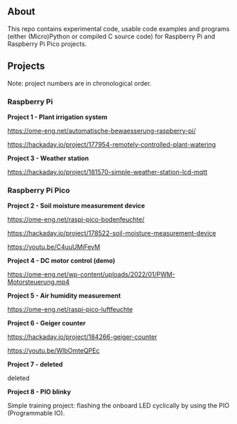 ## About

This repo contains experimental code, usable code examples and programs (either (Micro)Python or compiled C source code) for Raspberry Pi and Raspberry Pi Pico projects. 

## Projects

Note: project numbers are in chronological order.


### Raspberry Pi

**Project 1 - Plant irrigation system**

https://ome-eng.net/automatische-bewaesserung-raspberry-pi/ 

https://hackaday.io/project/177954-remotely-controlled-plant-watering

**Project  3 - Weather station**

https://hackaday.io/project/181570-simple-weather-station-lcd-mqtt


### Raspberry Pi Pico

**Project 2 - Soil moisture measurement device**

https://ome-eng.net/raspi-pico-bodenfeuchte/

https://hackaday.io/project/178522-soil-moisture-measurement-device

https://youtu.be/C4uuUMjFevM

**Project 4 - DC motor control (demo)**

https://ome-eng.net/wp-content/uploads/2022/01/PWM-Motorsteuerung.mp4

**Project 5 - Air humidity measurement**

https://ome-eng.net/raspi-pico-luftfeuchte

**Project 6 - Geiger counter**

https://hackaday.io/project/184266-geiger-counter

https://youtu.be/WlbOmteQPEc

**Project 7 - deleted**

deleted

**Project 8 - PIO blinky**

Simple training project: flashing the onboard LED cyclically by using the PIO (Programmable IO).
